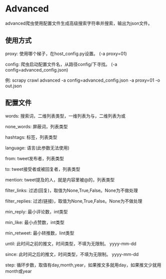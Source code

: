 <!--
 * @Description: file description
 * @Version: 1.0
 * @Autor: Renhetian
 * @Date: 2022-01-03 20:35:40
 * @LastEditors: Renhetian
 * @LastEditTime: 2022-01-03 22:00:46
-->

# Advanced

advanced爬虫使用配置文件生成高级搜索字符串并搜索，输出为json文件。

## 使用方式

proxy: 使用哪个梯子，在host_config.py设置。 (-a proxy=01)

config: 爬虫启动配置文件名，从路径config/下寻找。 (-a config=advanced_config.json)

例: scrapy crawl advanced -a config=advanced_config.json -a proxy=01 -o out.json

## 配置文件

words: 搜索词，二维列表类型，一维列表为与，二维列表为或

none_words: 屏蔽词，列表类型

hashtags: 标签，列表类型

language: 语言(此参数无法使用)

from: tweet发布者，列表类型

to: tweet接受者或被回复者，列表类型

mention: tweet提及的人，就是内容里被@的，列表类型

filter_links: 过滤(回复)，取值为None,True,False。None为不做处理

filter_replies: 过滤(链接)，取值为None,True,False。None为不做处理

min_reply: 最小评论数，int类型

min_like: 最小点赞数，int类型

min_retweet: 最小转推数，lint类型

until: 此时间之前的推文，时间类型，不填为无限制。 yyyy-mm-dd

since: 此时间之后的推文，时间类型，不填为无限制。 yyyy-mm-dd

step: 循环步数，取值有day,month,year，如果推文多就用day，如果推文少就用month或year
